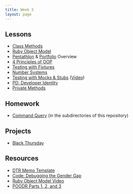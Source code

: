 ```yaml
---
title: Week 5
layout: page
---
```


## Lessons

<!-- * [Object Relational Mapping](../lessons/object_relational_mapping) -->
<!-- add code-debugging the gender gap link? -->
* [Class Methods](../lessons/class_methods)
* [Ruby Object Model](../lessons/ruby_object_model)
* [Pentathlon](../pentathlon) & [Portfolio](../portfolios) Overview
* [4 Principles of OOP](../lessons/four_pillars_of_oop)
* [Testing with Fixtures](../lessons/fixtures)
* [Number Systems](../lessons/number_systems)
* [Testing with Mocks & Stubs](../lessons/mocks_stubs) ([Video](https://vimeo.com/157333800))
* [PD: Developer Identity](../../career_development_curriculum/module_one/developer_identity)
* [Private Methods](../lessons/private_methods)


## Homework

* [Command Query](https://github.com/turingschool/ruby-exercises/) (in the subdirectories of this repository)


## Projects

* [Black Thursday](../projects/black_thursday)


## Resources

* [DTR Memo Template](https://docs.google.com/document/d/1zMtgWhODQuP3KBNhrg6PtmPUkw0DIskqgggeyEzYZi4/edit)
* [Code: Debugging the Gender Gap](https://www.codedoc.co/)
* [Ruby Object Model Video](https://vimeo.com/160952993)
* [POODR Parts 1, 2, and 3](../lessons/performance_of_code)
